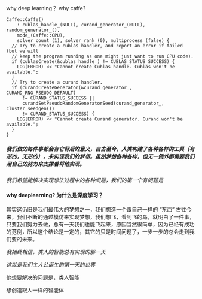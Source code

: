why deep learning？ why caffe?

```
Caffe::Caffe()
    : cublas_handle_(NULL), curand_generator_(NULL), random_generator_(),
    mode_(Caffe::CPU),
    solver_count_(1), solver_rank_(0), multiprocess_(false) {
  // Try to create a cublas handler, and report an error if failed (but we will
  // keep the program running as one might just want to run CPU code).
  if (cublasCreate(&cublas_handle_) != CUBLAS_STATUS_SUCCESS) {
    LOG(ERROR) << "Cannot create Cublas handle. Cublas won't be available.";
  }
  // Try to create a curand handler.
  if (curandCreateGenerator(&curand_generator_, CURAND_RNG_PSEUDO_DEFAULT)
      != CURAND_STATUS_SUCCESS ||
      curandSetPseudoRandomGeneratorSeed(curand_generator_, cluster_seedgen())
      != CURAND_STATUS_SUCCESS) {
    LOG(ERROR) << "Cannot create Curand generator. Curand won't be available.";
  }
}
```

##### 我们做的每件事都会有它背后的意义，自古至今，人类构建了各种各样的工具（有形的，无形的），来实现我们的梦想。虽然梦想各种各样，但无一例外都需要我们用自己的努力来支撑着将他实现。

*我们希望能解决实现想法过程中的各种问题，我们的第一个有问题是*

#### why deeplearning? 为什么是深度学习？

其实这仍旧是我们最伟大的梦想之一，我们想造一个跟自己一样的 “东西” 
古往今来，我们不断的通过模仿来实现梦想，我们想飞，看到飞的鸟，就明白了一件事，只要我们努力去做，总有一天我们也能飞起来，原因当然很简单，因为已经有成功的范例，所以这个结论是一定的，其它的只是时间问题了，一步一步的总会走到我们要的未来。


*我始终相信，类人的智能总有实现的那一天*

*这就是我们主人公诞生的第一天的世界*

他想要解决的问题是，类人智能

想创造跟人一样的智能体